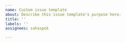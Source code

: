 ```yaml
---
name: Custom issue template
about: Describe this issue template's purpose here.
title: ''
labels: ''
assignees: sahaspok

---
```



